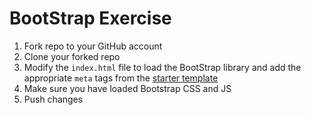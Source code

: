 # BootStrap Exercise

1. Fork repo to your GitHub account
2. Clone your forked repo
3. Modify the `index.html` file to load the BootStrap library and add the appropriate `meta` tags from the [starter template](https://getbootstrap.com/docs/4.0/getting-started/introduction/)
4. Make sure you have loaded Bootstrap CSS and JS
5. Push changes
